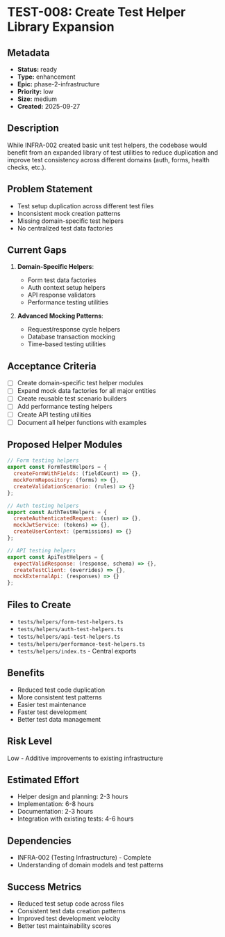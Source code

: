 # TEST-008: Create Test Helper Library Expansion

## Metadata
- **Status:** ready
- **Type:** enhancement
- **Epic:** phase-2-infrastructure
- **Priority:** low
- **Size:** medium
- **Created:** 2025-09-27

## Description
While INFRA-002 created basic unit test helpers, the codebase would benefit from an expanded library of test utilities to reduce duplication and improve test consistency across different domains (auth, forms, health checks, etc.).

## Problem Statement
- Test setup duplication across different test files
- Inconsistent mock creation patterns
- Missing domain-specific test helpers
- No centralized test data factories

## Current Gaps
1. **Domain-Specific Helpers**:
   - Form test data factories
   - Auth context setup helpers
   - API response validators
   - Performance testing utilities

2. **Advanced Mocking Patterns**:
   - Request/response cycle helpers
   - Database transaction mocking
   - Time-based testing utilities

## Acceptance Criteria
- [ ] Create domain-specific test helper modules
- [ ] Expand mock data factories for all major entities
- [ ] Create reusable test scenario builders
- [ ] Add performance testing helpers
- [ ] Create API testing utilities
- [ ] Document all helper functions with examples

## Proposed Helper Modules
```javascript
// Form testing helpers
export const FormTestHelpers = {
  createFormWithFields: (fieldCount) => {},
  mockFormRepository: (forms) => {},
  createValidationScenario: (rules) => {}
};

// Auth testing helpers
export const AuthTestHelpers = {
  createAuthenticatedRequest: (user) => {},
  mockJwtService: (tokens) => {},
  createUserContext: (permissions) => {}
};

// API testing helpers
export const ApiTestHelpers = {
  expectValidResponse: (response, schema) => {},
  createTestClient: (overrides) => {},
  mockExternalApi: (responses) => {}
};
```

## Files to Create
- `tests/helpers/form-test-helpers.ts`
- `tests/helpers/auth-test-helpers.ts`
- `tests/helpers/api-test-helpers.ts`
- `tests/helpers/performance-test-helpers.ts`
- `tests/helpers/index.ts` - Central exports

## Benefits
- Reduced test code duplication
- More consistent test patterns
- Easier test maintenance
- Faster test development
- Better test data management

## Risk Level
Low - Additive improvements to existing infrastructure

## Estimated Effort
- Helper design and planning: 2-3 hours
- Implementation: 6-8 hours
- Documentation: 2-3 hours
- Integration with existing tests: 4-6 hours

## Dependencies
- INFRA-002 (Testing Infrastructure) - Complete
- Understanding of domain models and test patterns

## Success Metrics
- Reduced test setup code across files
- Consistent test data creation patterns
- Improved test development velocity
- Better test maintainability scores